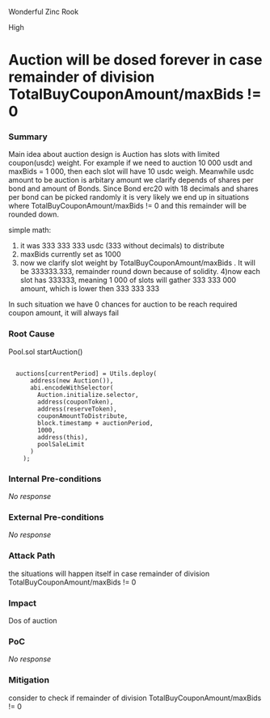 Wonderful Zinc Rook

High

# Auction will be dosed forever in case remainder of division TotalBuyCouponAmount/maxBids != 0

### Summary

Main idea about auction design is Auction has slots with limited coupon(usdc) weight.
For example if we need to auction 10 000 usdt and maxBids = 1 000, then each slot will have 10 usdc weigh.
Meanwhile usdc amount to be auction is arbitary amount we clarify depends of shares per bond and amount of Bonds. Since Bond erc20 with 18 decimals and shares per bond can be picked randomly it is very likely we end up in situations where TotalBuyCouponAmount/maxBids != 0 and this remainder will be rounded down. 

simple math:

1) it was 333 333 333 usdc (333 without decimals) to distribute
2) maxBids currently set as 1000
3) now we clarify slot weight by TotalBuyCouponAmount/maxBids . It will be 333333.333, remainder round down because of solidity.
4)now each slot has 333333, meaning 1 000 of slots will gather 333 333 000 amount, which is lower then 333 333 333

In such situation we have 0 chances for auction to be reach required coupon amount, it will always fail 

### Root Cause

Pool.sol   startAuction()
```solidity

  auctions[currentPeriod] = Utils.deploy(
      address(new Auction()),
      abi.encodeWithSelector(
        Auction.initialize.selector,
        address(couponToken),
        address(reserveToken),
        couponAmountToDistribute,
        block.timestamp + auctionPeriod,
        1000,
        address(this),
        poolSaleLimit
      )
    );
```

### Internal Pre-conditions

_No response_

### External Pre-conditions

_No response_

### Attack Path

the situations will happen itself in case remainder of division TotalBuyCouponAmount/maxBids != 0

### Impact

Dos of auction

### PoC

_No response_

### Mitigation

consider to check if remainder of division TotalBuyCouponAmount/maxBids != 0